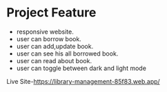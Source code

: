# Project Feature

- responsive website.
- user can borrow book.
- user can add,update book.
- user can see his all borrowed book.
- user can read about book.
- user can toggle between dark and light mode

Live Site-https://library-management-85f83.web.app/
